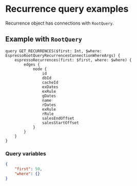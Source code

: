 # Recurrence query examples

Recurrence object has connections with `RootQuery`.

## Example with `RootQuery`

```gql
query GET_RECURRENCES($first: Int, $where: EspressoRootQueryRecurrencesConnectionWhereArgs) {
	espressoRecurrences(first: $first, where: $where) {
		edges {
			node {
				id
				dbId
				cacheId
				exDates
				exRule
				gDates
				name
				rDates
				exRule
				rRule
				salesEndOffset
				salesStartOffset
			}
		}
	}
}
```

### Query variables

```json
{
	"first": 50,
	"where": {}
}
```
